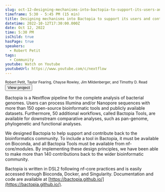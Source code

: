 ```yaml
---
slug: oct-12-designing-mechanisms-into-bactopia-to-support-its-users-and-contributie-back-to-the-community
timeframe: 5:30 - 5:45 PM (15 min)
title: Designing mechanisms into Bactopia to support its users and contributie back to the community
datetime: 2022-10-12T17:30:00.000Z
date: Oct 12, 2022
time: 5:30 PM
isChild: true
hasPage: true
speakers:
  - Robert Petit
tags:
  - Community
youtube: Watch on Youtube
youtubeUrl: https://www.youtube.com/c/nextflow
---
```

<small className="typo-small mb-4">
  Robert Petit, Taylor Fearing, Chayse Rowley, Jim Mildenberger, and Timothy D. Read
</small>

<div>
  <Button to="https://bactopia.github.io/" variant="accent" size="md" arrow>
    View project
  </Button>
</div>

Bactopia is a Nextflow pipeline for the complete analysis of bacterial genomes. Users can process Illumina and/or Nanopore sequences with more than 150 open-source bioinformatic tools and publicly available datasets. Furthermore, 50 additional workflows, called Bactopia Tools, are available for downstream comparative analyses, such as pan-genome, phylogenetic and functional analyses.

We designed Bactopia to help support and contribute back to the bioinformatics community. To include a tool in Bactopia, it must be available on Bioconda, and all Bactopia Tools must be available from nf-core/modules. By implementing these design principles, we have been able to make more than 140 contributions back to the wider bioinformatic community.

Bactopia is written in DSL2 following nf-core practices and is easily accessed through Bioconda, Docker, and Singularity. Documentation and code are available at [https://bactopia.github.io/](https://bactopia.github.io/).
